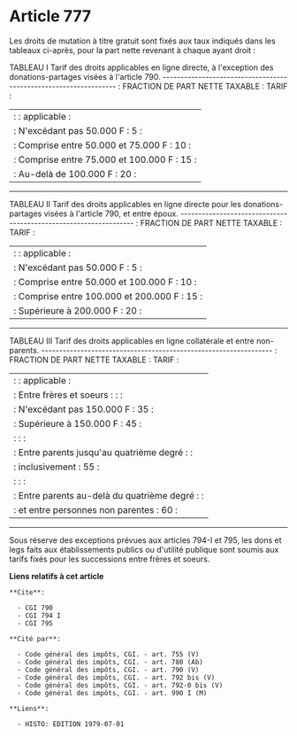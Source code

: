 # Article 777

Les droits de mutation à titre gratuit sont fixés aux taux indiqués dans les tableaux ci-après, pour la part nette revenant à
chaque ayant droit :

TABLEAU I    Tarif des droits applicables en ligne directe, à l'exception des donations-partages visées à l'article 790.
----------------------------------------------------------------- :     FRACTION DE PART NETTE TAXABLE        :
TARIF       :

<table>
  <tbody><tr>
    <td> :                                           :     applicable    :</td>
  </tr>
  <tr>
    <td> : N'excédant pas 50.000 F                   :         5         :</td>
  </tr>
  <tr>
    <td> : Comprise entre 50.000 et 75.000 F         :        10         :</td>
  </tr>
  <tr>
    <td> : Comprise entre 75.000 et 100.000 F        :        15         :</td>
  </tr>
  <tr>
    <td> : Au-delà de 100.000 F                      :        20         :</td>
  </tr>
</tbody></table>

-----------------------------------------------------------------

TABLEAU II    Tarif des droits applicables en ligne directe pour les donations-partages visées à l'article 790, et entre
époux. ----------------------------------------------------------------- :     FRACTION DE PART NETTE TAXABLE        :
TARIF       :

<table>
  <tbody><tr>
    <td> :                                           :     applicable    :</td>
  </tr>
  <tr>
    <td> : N'excédant pas 50.000 F                   :         5         :</td>
  </tr>
  <tr>
    <td> : Comprise entre 50.000 et 100.000 F        :        10         :</td>
  </tr>
  <tr>
    <td> : Comprise entre 100.000 et 200.000 F       :        15         :</td>
  </tr>
  <tr>
    <td> : Supérieure à 200.000 F                    :        20         :</td>
  </tr>
</tbody></table>

-----------------------------------------------------------------

TABLEAU III    Tarif des droits applicables en ligne collatérale et entre non-parents.
----------------------------------------------------------------- :     FRACTION DE PART NETTE TAXABLE        :
TARIF       :

<table>
  <tbody><tr>
    <td> :                                           :     applicable    :</td>
  </tr>
  <tr>
    <td> : Entre frères et soeurs :                  :                   :</td>
  </tr>
  <tr>
    <td> :   N'excédant pas 150.000 F                :        35         :</td>
  </tr>
  <tr>
    <td> :   Supérieure à 150.000 F                  :        45         :</td>
  </tr>
  <tr>
    <td> :                                           :                   :</td>
  </tr>
  <tr>
    <td> : Entre parents jusqu'au quatrième degré    :                   :</td>
  </tr>
  <tr>
    <td> : inclusivement                             :        55         :</td>
  </tr>
  <tr>
    <td> :                                           :                   :</td>
  </tr>
  <tr>
    <td> : Entre parents au-delà du quatrième degré  :                   :</td>
  </tr>
  <tr>
    <td> : et entre personnes non parentes           :        60         :</td>
  </tr>
</tbody></table>

-----------------------------------------------------------------

Sous réserve des exceptions prévues aux articles 794-I et 795, les dons et legs faits aux établissements publics ou d'utilité
publique sont soumis aux tarifs fixés pour les successions entre frères et soeurs.

**Liens relatifs à cet article**

	**Cite**:

	  - CGI 790
	  - CGI 794 I
	  - CGI 795

	**Cité par**:

	  - Code général des impôts, CGI. - art. 755 (V)
	  - Code général des impôts, CGI. - art. 780 (Ab)
	  - Code général des impôts, CGI. - art. 790 (V)
	  - Code général des impôts, CGI. - art. 792 bis (V)
	  - Code général des impôts, CGI. - art. 792-0 bis (V)
	  - Code général des impôts, CGI. - art. 990 I (M)

	**Liens**:

	  - HISTO: EDITION 1979-07-01
